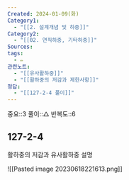 ```yaml
---
Created: 2024-01-09(화)
Category1:
  - "[[2. 설계개념 및 하중]]"
Category2:
  - "[[02. 연직하중, 기타하중]]"
Sources: 
tags:
  - ✏️
관련노트:
  - "[[유사활하중]]"
  - "[[활하중의 저감과 제한사항]]"
정답:
  - "[[127-2-4 풀이]]"
---
```

중요::3
풀이::△
반복도::6
## 127-2-4

활하중의 저감과 유사활하중 설명

![[Pasted image 20230618221613.png]]